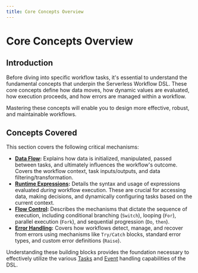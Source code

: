```yaml
---
title: Core Concepts Overview
---
```


# Core Concepts Overview

## Introduction

Before diving into specific workflow tasks, it's essential to understand the fundamental concepts that underpin the Serverless Workflow DSL. These core concepts define how data moves, how dynamic values are evaluated, how execution proceeds, and how errors are managed within a workflow.

Mastering these concepts will enable you to design more effective, robust, and maintainable workflows.

## Concepts Covered

This section covers the following critical mechanisms:

*   **[Data Flow](dsl-data-flow.md):** Explains how data is initialized, manipulated, passed between tasks, and ultimately influences the workflow's outcome. Covers the workflow context, task inputs/outputs, and data filtering/transformation.
*   **[Runtime Expressions](dsl-runtime-expressions.md):** Details the syntax and usage of expressions evaluated *during* workflow execution. These are crucial for accessing data, making decisions, and dynamically configuring tasks based on the current context.
*   **[Flow Control](dsl-flow-control.md):** Describes the mechanisms that dictate the sequence of execution, including conditional branching (`Switch`), looping (`For`), parallel execution (`Fork`), and sequential progression (`Do`, `then`).
*   **[Error Handling](dsl-error-handling.md):** Covers how workflows detect, manage, and recover from errors using mechanisms like `Try/Catch` blocks, standard error types, and custom error definitions (`Raise`).

Understanding these building blocks provides the foundation necessary to effectively utilize the various [Tasks](dsl-tasks-overview.md) and [Event](dsl-event-overview.md) handling capabilities of the DSL. 